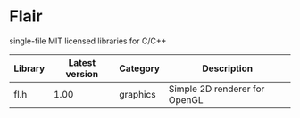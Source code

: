 # Flair

single-file MIT licensed libraries for C/C++ 

|Library | Latest version | Category | Description|
|---|---|---|---|
| fl.h | 1.00 | graphics | Simple 2D renderer for OpenGL |
